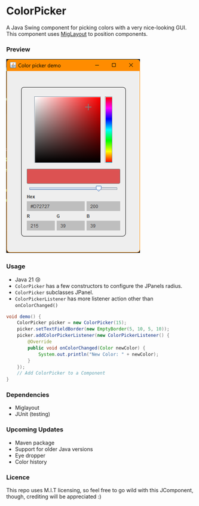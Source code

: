 # ColorPicker
A Java Swing component for picking colors with a very
nice-looking GUI. This component uses [MigLayout](https://github.com/mikaelgrev/miglayout) to position components.

### Preview
![img.png](Preview.png)

### Usage
- Java 21 😢
- <code>ColorPicker</code> has a few constructors to configure the 
JPanels radius.
- <code>ColorPicker</code> subclasses JPanel.
- <code>ColorPickerListener</code> has more listener action other than
<code>onColorChanged()</code>
```Java
void demo() {
    ColorPicker picker = new ColorPicker(15);
    picker.setTextFieldBorder(new EmptyBorder(5, 10, 5, 10));
    picker.addColorPickerListener(new ColorPickerListener() {
        @Override
        public void onColorChanged(Color newColor) {
            System.out.println("New Color: " + newColor);
        }
    });
    // Add ColorPicker to a Component
}
```

### Dependencies
- Miglayout
- JUnit (testing)

### Upcoming Updates
- Maven package
- Support for older Java versions
- Eye dropper
- Color history

### Licence
This repo uses M.I.T licensing, so feel free to go wild
with this JComponent, though,  crediting will be appreciated :) 
